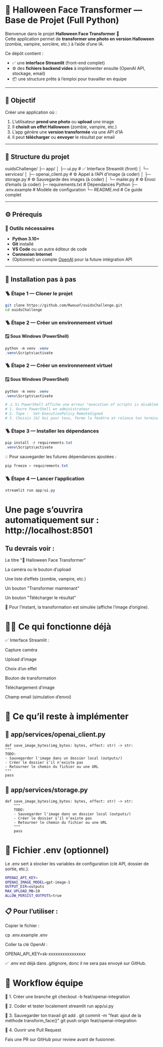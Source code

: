 # 🎃 Halloween Face Transformer — Base de Projet (Full Python)

Bienvenue dans le projet **Halloween Face Transformer** 👻  
Cette application permet de **transformer une photo en version Halloween** (zombie, vampire, sorcière, etc.) à l’aide d’une IA.

Ce dépôt contient :
- ✅ une **interface Streamlit** (front-end complet)
- ⚙️ des **fichiers backend vides** à implémenter ensuite (OpenAI API, stockage, email)
- 📦 une structure prête à l’emploi pour travailler en équipe

---

## 🧩 Objectif

Créer une application où :
1. L’utilisateur **prend une photo** ou **upload** une image  
2. Il **choisit un effet Halloween** (zombie, vampire, etc.)  
3. L’app génère une **version transformée** via une API d’IA  
4. Il peut **télécharger** ou **envoyer** le résultat par email  

---

## 📂 Structure du projet

ouidsChallenge/
├─ app/
│ ├─ ui.py # ✅ Interface Streamlit (front)
│ └─ services/
│ ├─ openai_client.py # ⚙️ Appel à l’API d’image (à coder)
│ ├─ storage.py # ⚙️ Sauvegarde des images (à coder)
│ └─ mailer.py # ⚙️ Envoi d’emails (à coder)
├─ requirements.txt # Dépendances Python
├─ .env.example # Modèle de configuration
└─ README.md # Ce guide complet


---

## ⚙️ Prérequis

### 🧠 Outils nécessaires
- **Python 3.10+**
- **Git** installé
- **VS Code** ou un autre éditeur de code
- **Connexion Internet**
- (Optionnel) un compte [OpenAI](https://platform.openai.com/) pour la future intégration API

---

## 🚀 Installation pas à pas

### 🪜 Étape 1 — Cloner le projet

```bash
git clone https://github.com/Rwouaf/ouidsChallenge.git
cd ouidsChallenge
```


### 🪜 Étape 2 — Créer un environnement virtuel

#### 🪟 Sous Windows (PowerShell)
```powershell
python -m venv .venv
.venv\Scripts\activate
```

### 🪜 Étape 2 — Créer un environnement virtuel

#### 🪟 Sous Windows (PowerShell)
```powershell
python -m venv .venv
.venv\Scripts\activate

# ⚠️ Si PowerShell affiche une erreur "execution of scripts is disabled" :
# 1. Ouvre PowerShell en administrateur
# 2. Tape :  Set-ExecutionPolicy RemoteSigned
# 3. Choisis [A] Oui pour tous, ferme la fenêtre et relance ton terminal. mais parfois y'a pas besoin de le faire !
```
### 🪜 Étape 3 — Installer les dépendances
```powershell
pip install -r requirements.txt
.venv\Scripts\activate
```
💡 Pour sauvegarder les futures dépendances ajoutées :

```powershell
pip freeze > requirements.txt
```

### 🪜 Étape 4 — Lancer l’application
```powershell
streamlit run app/ui.py
```

# Une page s’ouvrira automatiquement sur : http://localhost:8501

## Tu devrais voir :

Le titre "🎃 Halloween Face Transformer"

La caméra ou le bouton d’upload

Une liste d’effets (zombie, vampire, etc.)

Un bouton "Transformer maintenant"

Un bouton "Télécharger le résultat"

🧪 Pour l’instant, la transformation est simulée (affiche l’image d’origine).

# 🧑‍💻 Ce qui fonctionne déjà

✅ Interface Streamlit :

Capture caméra

Upload d’image

Choix d’un effet

Bouton de transformation

Téléchargement d’image

Champ email (simulation d’envoi)


# 🧰 Ce qu’il reste à implémenter
## 🧠 app/services/openai_client.py
    
    def save_image_bytes(img_bytes: bytes, effect: str) -> str:
    """
    TODO:
    - Sauvegarder l'image dans un dossier local (outputs/)
    - Créer le dossier s’il n’existe pas
    - Retourner le chemin du fichier ou une URL
    """
    pass

## 💾 app/services/storage.py
    def save_image_bytes(img_bytes: bytes, effect: str) -> str:
        """
        TODO:
        - Sauvegarder l'image dans un dossier local (outputs/)
        - Créer le dossier s’il n’existe pas
        - Retourner le chemin du fichier ou une URL
        """
        pass

# 🔐 Fichier .env (optionnel)

Le .env sert à stocker les variables de configuration (clé API, dossier de sortie, etc.).

```bash
OPENAI_API_KEY=
OPENAI_IMAGE_MODEL=gpt-image-1
OUTPUT_DIR=outputs
MAX_UPLOAD_MB=10
ALLOW_PERSIST_OUTPUTS=true
```
## 📋 Pour l’utiliser :

Copier le fichier :

cp .env.example .env


Coller ta clé OpenAI :

OPENAI_API_KEY=sk-xxxxxxxxxxxxxxxx


✅ .env est déjà dans .gitignore, donc il ne sera pas envoyé sur GitHub.

# 👥 Workflow équipe
🔀 1. Créer une branche
git checkout -b feat/openai-integration

🧠 2. Coder et tester localement
streamlit run app/ui.py

💾 3. Sauvegarder ton travail
git add .
git commit -m "feat: ajout de la méthode transform_face()"
git push origin feat/openai-integration

🧩 4. Ouvrir une Pull Request

Fais une PR sur GitHub pour review avant de fusionner.